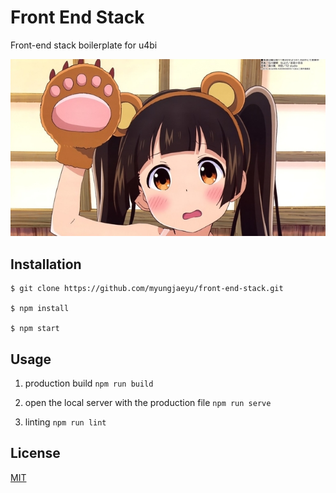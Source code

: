 # Front End Stack

Front-end stack boilerplate for u4bi

![_](_.png)

## Installation

```shell
$ git clone https://github.com/myungjaeyu/front-end-stack.git

$ npm install

$ npm start
```

## Usage

1. production build `npm run build`

2. open the local server with the production file `npm run serve`

3. linting `npm run lint`

## License

[MIT](LICENSE)